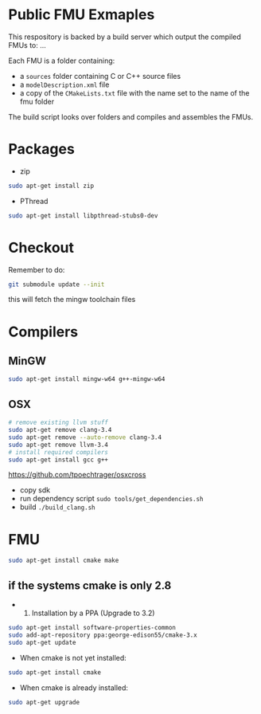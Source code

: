 # Public FMU Exmaples

This respository is backed by a build server which output the compiled FMUs to: ...

Each FMU is a folder containing:
 - a `sources` folder containing C or C++ source files
 - a `modelDescription.xml` file
 - a copy of the `CMakeLists.txt` file with the name set to the name of the fmu folder

The build script looks over folders and compiles and assembles the FMUs.


# Packages

- zip

```bash
sudo apt-get install zip
```

- PThread

```bash
sudo apt-get install libpthread-stubs0-dev
```

# Checkout

Remember to do:

```bash
git submodule update --init
```
this will fetch the mingw toolchain files

# Compilers

## MinGW

```bash
sudo apt-get install mingw-w64 g++-mingw-w64
```

## OSX

```bash
# remove existing llvm stuff
sudo apt-get remove clang-3.4
sudo apt-get remove --auto-remove clang-3.4
sudo apt-get remove llvm-3.4
# install required compilers
sudo apt-get install gcc g++
```

https://github.com/tpoechtrager/osxcross

- copy sdk
- run dependency script `sudo tools/get_dependencies.sh`
- build `./build_clang.sh`

# FMU

```bash
sudo apt-get install cmake make
```

## if the systems cmake is only 2.8

- 1. Installation by a PPA (Upgrade to 3.2)
```bash
sudo apt-get install software-properties-common
sudo add-apt-repository ppa:george-edison55/cmake-3.x
sudo apt-get update
```
-  When cmake is not yet installed:
 ```bash
sudo apt-get install cmake
```
- When cmake is already installed:
 ```bash
sudo apt-get upgrade
```
